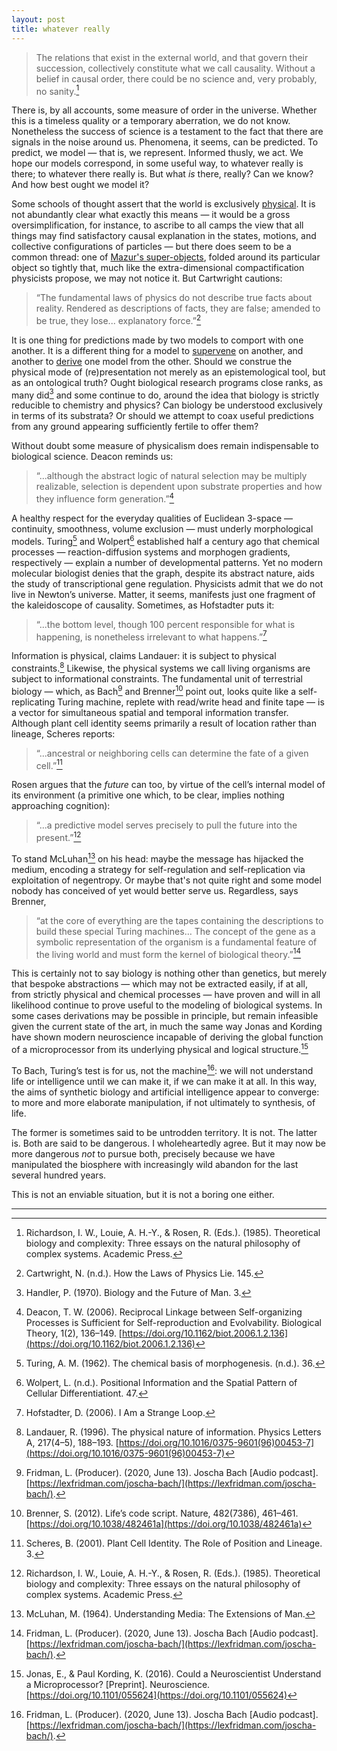 ```yaml
---
layout: post
title: whatever really
---
```


> The relations that exist in the external world, and that govern their succession, collectively constitute what we call causality. Without a belief in causal order, there could be no science and, very probably, no sanity.[^1]

There is, by all accounts, some measure of order in the universe. Whether this is a timeless quality or a temporary aberration, we do not know. Nonetheless the success of science is a testament to the fact that there are signals in the noise around us. Phenomena, it seems, can be predicted. To predict, we model — that is, we represent. Informed thusly, we act. We hope our models correspond, in some useful way, to whatever really is there; to whatever there really is. But what *is* there, really? Can we know? And how best ought we model it?

Some schools of thought assert that the world is exclusively [physical](https://en.wikipedia.org/wiki/Physicalism). It is not abundantly clear what exactly this means &mdash; it would be a gross oversimplification, for instance, to ascribe to all camps the view that all things may find satisfactory causal explanation in the states, motions, and collective configurations of particles &mdash; but there does seem to be a common thread: one of [Mazur's super-objects](http://abel.math.harvard.edu/~mazur/preprints/when_is_one.pdf), folded around its particular object so tightly that, much like the extra-dimensional compactification physicists propose, we may not notice it. But Cartwright cautions:

> “The fundamental laws of physics do not describe true facts about reality. Rendered as descriptions of facts, they are false; amended to be true, they lose... explanatory force.”[^2]

It is one thing for predictions made by two models to comport with one another. It is a different thing for a model to [supervene](https://en.wikipedia.org/wiki/Supervenience) on another, and another to [derive](https://en.wikipedia.org/wiki/Formal_proof) one model from the other. Should we construe the physical mode of (re)presentation not merely as an epistemological tool, but as an ontological truth? Ought biological research programs close ranks, as many did[^3] and some continue to do, around the idea that biology is strictly reducible to chemistry and physics? Can biology be understood exclusively in terms of its substrata? Or should we attempt to coax useful predictions from any ground appearing sufficiently fertile to offer them?

Without doubt some measure of physicalism does remain indispensable to biological science. Deacon reminds us:

> “...although the abstract logic of natural selection may be multiply realizable, selection is dependent upon substrate properties and how they influence form generation.”[^4]

A healthy respect for the everyday qualities of Euclidean 3-space — continuity, smoothness, volume exclusion — must underly morphological models. Turing[^5] and Wolpert[^6] established half a century ago that chemical processes — reaction-diffusion systems and morphogen gradients, respectively — explain a number of developmental patterns. Yet no modern molecular biologist denies that the graph, despite its abstract nature, aids the study of transcriptional gene regulation. Physicists admit that we do not live in Newton’s universe. Matter, it seems, manifests just one fragment of the kaleidoscope of causality. Sometimes, as Hofstadter puts it:

> “...the bottom level, though 100 percent responsible for what is happening, is nonetheless irrelevant to what happens.”[^7]

Information is physical, claims Landauer: it is subject to physical constraints.[^8] Likewise, the physical systems we call living organisms are subject to informational constraints. The fundamental unit of terrestrial biology — which, as Bach[^9] and Brenner[^10] point out, looks quite like a self-replicating Turing machine, replete with read/write head and finite tape — is a vector for simultaneous spatial and temporal information transfer. Although plant cell identity seems primarily a result of location rather than lineage, Scheres reports:

> “...ancestral or neighboring cells can determine the fate of a given cell.”[^11]

Rosen argues that the *future* can too, by virtue of the cell’s internal model of its environment (a primitive one which, to be clear, implies nothing approaching cognition):

> “...a predictive model serves precisely to pull the future into the present.”[^1]

To stand McLuhan[^12] on his head: maybe the message has hijacked the medium, encoding a strategy for self-regulation and self-replication via exploitation of negentropy. Or maybe that's not quite right and some model nobody has conceived of yet would better serve us. Regardless, says Brenner,

> “at the core of everything are the tapes containing the descriptions to build these special Turing machines… The concept of the gene as a symbolic representation of the organism is a fundamental feature of the living world and must form the kernel of biological theory.”[^9]

This is certainly not to say biology is nothing other than genetics, but merely that bespoke abstractions — which may not be extracted easily, if at all, from strictly physical and chemical processes — have proven and will in all likelihood continue to prove useful to the modeling of biological systems. In some cases derivations may be possible in principle, but remain infeasible given the current state of the art, in much the same way Jonas and Kording have shown modern neuroscience incapable of deriving the global function of a microprocessor from its underlying physical and logical structure.[^13]

To Bach, Turing’s test is for us, not the machine[^9]: we will not understand life or intelligence until we can make it, if we can make it at all. In this way, the aims of synthetic biology and artificial intelligence appear to converge: to more and more elaborate manipulation, if not ultimately to synthesis, of life.

The former is sometimes said to be untrodden territory. It is not. The latter is. Both are said to be dangerous. I wholeheartedly agree. But it may now be more dangerous *not* to pursue both, precisely because we have manipulated the biosphere with increasingly wild abandon for the last several hundred years.

This is not an enviable situation, but it is not a boring one either.

---

[^1]: Richardson, I. W., Louie, A. H.-Y., & Rosen, R. (Eds.). (1985). Theoretical biology and complexity: Three essays on the natural philosophy of complex systems. Academic Press.

[^2]: Cartwright, N. (n.d.). How the Laws of Physics Lie. 145.

[^3]: Handler, P. (1970). Biology and the Future of Man. 3.

[^4]: Deacon, T. W. (2006). Reciprocal Linkage between Self-organizing Processes is Sufficient for Self-reproduction and Evolvability. Biological Theory, 1(2), 136–149. [https://doi.org/10.1162/biot.2006.1.2.136](https://doi.org/10.1162/biot.2006.1.2.136)

[^5]: Turing, A. M. (1962). The chemical basis of morphogenesis. (n.d.). 36.

[^6]: Wolpert, L. (n.d.). Positional Information and the Spatial Pattern of Cellular Differentiationt. 47.

[^7]: Hofstadter, D. (2006). I Am a Strange Loop.

[^8]: Landauer, R. (1996). The physical nature of information. Physics Letters A, 217(4–5), 188–193. [https://doi.org/10.1016/0375-9601(96)00453-7](https://doi.org/10.1016/0375-9601(96)00453-7)

[^9]: Fridman, L. (Producer). (2020, June 13). Joscha Bach [Audio podcast]. [https://lexfridman.com/joscha-bach/](https://lexfridman.com/joscha-bach/).

[^10]: Brenner, S. (2012). Life’s code script. Nature, 482(7386), 461–461. [https://doi.org/10.1038/482461a](https://doi.org/10.1038/482461a)

[^11]: Scheres, B. (2001). Plant Cell Identity. The Role of Position and Lineage. 3.

[^12]: McLuhan, M. (1964). Understanding Media: The Extensions of Man.

[^13]: Jonas, E., & Paul Kording, K. (2016). Could a Neuroscientist Understand a Microprocessor? [Preprint]. Neuroscience. [https://doi.org/10.1101/055624](https://doi.org/10.1101/055624)
